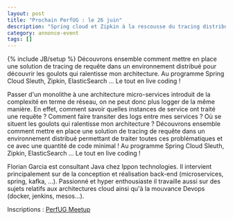 ```yaml
---
layout: post
title: "Prochain PerfUG : le 26 juin"
description: "Spring cloud et Zipkin à la rescousse du tracing distribué"
category: annonce-event
tags: []
---
```

{% include JB/setup %}
Découvrons ensemble comment mettre en place une solution de tracing de requête dans un environnement distribué pour découvrir les goulots qui ralentisse mon architecture. Au programme Spring Cloud Sleuth, Zipkin, ElasticSearch ... Le tout en live coding !
<!-- more -->

Passer d'un monolithe à une architecture micro-services introduit de la complexité en terme de réseau, on ne peut donc plus logger de la même manière. En effet, comment savoir quelles instances de service ont traité une requête ? Comment faire transiter des logs entre mes services ? Où se situent les goulots qui ralentisse mon architecture ? Découvrons ensemble comment mettre en place une solution de tracing de requête dans un environnement distribué permettant de traiter toutes ces problématiques et ce avec une quantité de code minimal ! Au programme Spring Cloud Sleuth, Zipkin, ElasticSearch ... Le tout en live coding !

Florian Garcia est consultant Java chez Ippon technologies. Il intervient principalement sur de la conception et réalisation back-end (microservices, spring, kafka, ...). Passionné et hyper enthousiaste il travaille aussi sur des sujets relatifs aux architectures cloud ainsi qu'à la mouvance Devops (docker, jenkins, mesos...).

Inscriptions : [PerfUG Meetup](https://www.meetup.com/fr-FR/PerfUG/events/244682781/)
